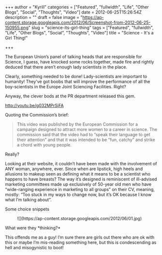 +++
author = "Kyrill"
categories = ["Featured", "fullwidth", "Life", "Other Blogs", "Social", "Thoughts", "Video"]
date = 2012-06-25T15:26:54Z
description = ""
draft = false
image = "https://ap-content.storage.googleapis.com/2012/06/Screenshot-from-2012-06-25-150955.png"
slug = "science-its-girl-thing"
tags = ["Featured", "fullwidth", "Life", "Other Blogs", "Social", "Thoughts", "Video"]
title = "Science - It's a Girl Thing!"

+++


The European Union’s panel of talking heads that are responsible for Science, I guess, have knocked some rocks together, made fire and rightly deduced that there aren’t enough lady scientists in the place.

Clearly, something needed to be done! Lady-scientists are important to humanity! They’ve got boobs that will improve the performance of all the boy-scientists in the Europe Joint Sciencing Facilities. Right?

Anyway, the clever bods at the PR department released this gem.

http://youtu.be/g032MPrSjFA

Quoting the Commission’s brief:

> This video was published by the European Commission for a campaign designed to attract more women to a career in science. The commission said that the video had to “speak their language to get their attention” and that it was intended to be “fun, catchy” and strike a chord with young people.

Really?

Looking at their website, it couldn’t have been made with the involvement of ANY woman, anywhere, ever. Since when are lipstick, high heels and allusions to makeup seen as defining what it means to be a scientist who happens to have breasts? The way it’s designed is reminiscent of ill-advised marketing committees made up exclusively of 50-year old men who have “wide-ranging experience in marketing to all groups” on their CV, meaning, mostly: “Too stuck in my ways to change now, but it’s OK because I know what I’m talking about”.

Some choice snippets

<div class="gallery galleryid-1707 gallery-columns-3 gallery-size-thumbnail" id="gallery-5"><figure class="gallery-item"><div class="gallery-icon landscape">
![](https://ap-content.storage.googleapis.com/2012/06/01.jpg)
</div></figure></div>What were they *thinking?*

This offends me as a guy! I’m sure there are girls out there who are ok with this or maybe I’m mis-reading something here, but this is condescending as hell and misogynistic to boot!

 


